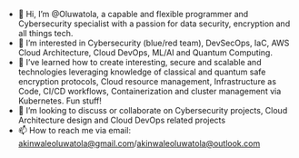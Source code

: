 - 👋 Hi, I’m @Oluwatola, a capable and flexible programmer and Cybersecurity specialist with a passion for data security, encryption and all things tech. 
- 👀 I’m interested in Cybersecurity (blue/red team), DevSecOps, IaC, AWS Cloud Architecture, Cloud DevOps, ML/AI and Quantum Computing.
- 🌱 I’ve learned how to create interesting, secure and scalable and technologies leveraging knowledge of classical and quantum safe encryption protocols, Cloud resource management, Infrastructure as Code, CI/CD workflows, Containerization and cluster management via Kubernetes. Fun stuff!
- 💞️ I’m looking to discuss or collaborate on Cybersecurity projects, Cloud Architecture design and Cloud DevOps related projects
- 📫 How to reach me via email: akinwaleoluwatola@gmail.com/akinwaleoluwatola@outlook.com

<!---
oluwatola/oluwatola is a ✨ special ✨ repository because its `README.md` (this file) appears on your GitHub profile.
You can click the Preview link to take a look at your changes.
--->
